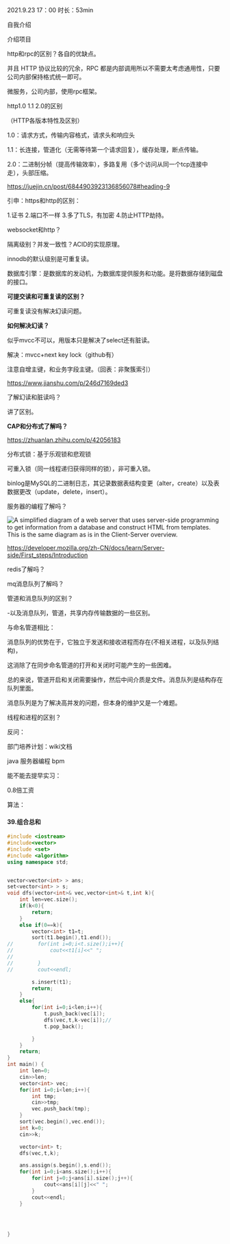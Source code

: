 2021.9.23 17：00 时长：53min



自我介绍

介绍项目



http和rpc的区别？各自的优缺点。

并且 HTTP 协议比较的冗余，RPC 都是内部调用所以不需要太考虑通用性，只要公司内部保持格式统一即可。

微服务，公司内部，使用rpc框架。



http1.0 1.1 2.0的区别

（HTTP各版本特性及区别）

1.0：请求方式，传输内容格式，请求头和响应头

1.1：长连接，管道化（无需等待第一个请求回复），缓存处理，断点传输。

2.0：二进制分帧（提高传输效率），多路复用（多个访问从同一个tcp连接中走），头部压缩。

https://juejin.cn/post/6844903923136856078#heading-9

引申：https和http的区别：

1.证书 2.端口不一样 3.多了TLS，有加密 4.防止HTTP劫持。



websocket和http？

隔离级别？并发一致性？ACID的实现原理。

innodb的默认级别是可重复读。

数据库引擎：是数据库的发动机，为数据库提供服务和功能。是将数据存储到磁盘的接口。



**可提交读和可重复读的区别？**

可重复读没有解决幻读问题。

**如何解决幻读？**

似乎mvcc不可以，用版本只是解决了select还有脏读。

解决：mvcc+next key lock（github有）

注意自增主键，和业务字段主键。（回表：非聚簇索引）

https://www.jianshu.com/p/246d7169ded3





了解幻读和脏读吗？

讲了区别。



**CAP和分布式了解吗？**

https://zhuanlan.zhihu.com/p/42056183

分布式锁：基于乐观锁和悲观锁

可重入锁（同一线程递归获得同样的锁），非可重入锁。

binlog是MySQL的二进制日志，其记录数据表结构变更（alter，create）以及表数据更改（update，delete，insert）。



服务器的编程了解吗？

![A simplified diagram of a web server that uses server-side programming to get information from a database and construct HTML from templates. This is the same diagram as is in the Client-Server overview.](https://mdn.mozillademos.org/files/13839/Web%20Application%20with%20HTML%20and%20Steps.png)

https://developer.mozilla.org/zh-CN/docs/learn/Server-side/First_steps/Introduction



redis了解吗？

mq消息队列了解吗？



管道和消息队列的区别？

-以及消息队列，管道，共享内存传输数据的一些区别。

与命名管道相比：

消息队列的优势在于，它独立于发送和接收进程而存在(不相关进程，以及队列结构)，

这消除了在同步命名管道的打开和关闭时可能产生的一些困难。



总的来说，管道开启和关闭需要操作，然后中间介质是文件。消息队列是结构存在队列里面。

消息队列是为了解决高并发的问题，但本身的维护又是一个难题。



线程和进程的区别？





反问：

部门培养计划：wiki文档 

java 服务器编程 bpm

能不能去提早实习：

0.8倍工资



算法：

#### 39.组合总和



```c++
#include <iostream>
#include<vector>
#include <set>
#include <algorithm>
using namespace std;


vector<vector<int> > ans;
set<vector<int> > s;
void dfs(vector<int>& vec,vector<int>& t,int k){
    int len=vec.size();
    if(k<0){
        return;
    }
    else if(0==k){
        vector<int> t1=t;
        sort(t1.begin(),t1.end());
//        for(int i=0;i<t.size();i++){
//            cout<<t1[i]<<" ";
//
//        }
//        cout<<endl;

        s.insert(t1);
        return;
    }
    else{
        for(int i=0;i<len;i++){
            t.push_back(vec[i]);
            dfs(vec,t,k-vec[i]);//
            t.pop_back();

        }
    }
    return;
}
int main() {
    int len=0;
    cin>>len;
    vector<int> vec;
    for(int i=0;i<len;i++){
        int tmp;
        cin>>tmp;
        vec.push_back(tmp);
    }
    sort(vec.begin(),vec.end());
    int k=0;
    cin>>k;

    vector<int> t;
    dfs(vec,t,k);

    ans.assign(s.begin(),s.end());
    for(int i=0;i<ans.size();i++){
        for(int j=0;j<ans[i].size();j++){
            cout<<ans[i][j]<<" ";
        }
        cout<<endl;
    }




}
```

